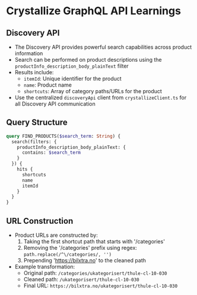 # Crystallize GraphQL API Learnings

## Discovery API
- The Discovery API provides powerful search capabilities across product information
- Search can be performed on product descriptions using the `productInfo_description_body_plainText` filter
- Results include:
  - `itemId`: Unique identifier for the product
  - `name`: Product name
  - `shortcuts`: Array of category paths/URLs for the product
- Use the centralized `discoveryApi` client from `crystallizeClient.ts` for all Discovery API communication

## Query Structure
```graphql
query FIND_PRODUCTS($search_term: String) {
  search(filters: {
    productInfo_description_body_plainText: {
      contains: $search_term
    }
  }) {
    hits {
      shortcuts
      name
      itemId
    }
  }
}
```

## URL Construction
- Product URLs are constructed by:
  1. Taking the first shortcut path that starts with '/categories'
  2. Removing the '/categories' prefix using regex: `path.replace(/^\/categories/, '')`
  3. Prepending 'https://bilxtra.no' to the cleaned path
- Example transformation:
  - Original path: `/categories/ukategorisert/thule-cl-10-030`
  - Cleaned path: `/ukategorisert/thule-cl-10-030`
  - Final URL: `https://bilxtra.no/ukategorisert/thule-cl-10-030` 